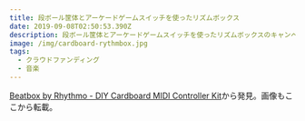 ```yaml
---
title: 段ボール筐体とアーケードゲームスイッチを使ったリズムボックス
date: 2019-09-08T02:50:53.390Z
description: 段ボール筐体とアーケードゲームスイッチを使ったリズムボックスのキャンペーンを紹介します。
image: /img/cardboard-rythmbox.jpg
tags:
  - クラウドファンディング
  - 音楽
---
```

[Beatbox by Rhythmo - DIY Cardboard MIDI Controller Kit](https://www.kickstarter.com/projects/rhythmo/beatbox-by-rhythmo-diy-cardboard-midi-controller-kit)から発見。画像もここから転載。
